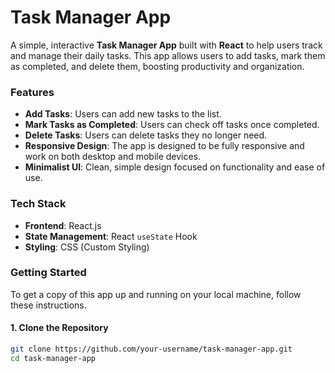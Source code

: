 # Task Manager App

A simple, interactive **Task Manager App** built with **React** to help users track and manage their daily tasks. This app allows users to add tasks, mark them as completed, and delete them, boosting productivity and organization.

### **Features**

- **Add Tasks**: Users can add new tasks to the list.
- **Mark Tasks as Completed**: Users can check off tasks once completed.
- **Delete Tasks**: Users can delete tasks they no longer need.
- **Responsive Design**: The app is designed to be fully responsive and work on both desktop and mobile devices.
- **Minimalist UI**: Clean, simple design focused on functionality and ease of use.

### **Tech Stack**

- **Frontend**: React.js
- **State Management**: React `useState` Hook
- **Styling**: CSS (Custom Styling)

### **Getting Started**

To get a copy of this app up and running on your local machine, follow these instructions.

#### **1. Clone the Repository**

```bash
git clone https://github.com/your-username/task-manager-app.git
cd task-manager-app
